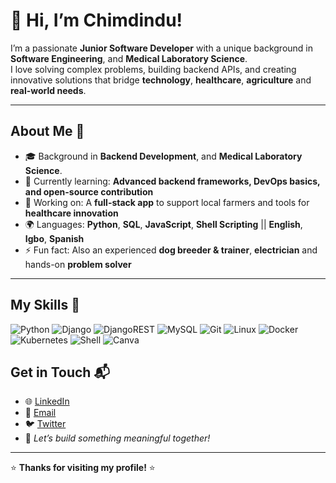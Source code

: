# 👋 Hi, I’m Chimdindu!  


I’m a passionate **Junior Software Developer** with a unique background in **Software Engineering**, and **Medical Laboratory Science**.  
I love solving complex problems, building backend APIs, and creating innovative solutions that bridge **technology**, **healthcare**, **agriculture** and **real-world needs**.  

---

## About Me 🚀

- 🎓 Background in **Backend Development**, and **Medical Laboratory Science**.
- 🌱 Currently learning: **Advanced backend frameworks, DevOps basics, and open-source contribution**
- 🔭 Working on: A **full-stack app** to support local farmers and tools for **healthcare innovation**
- 🌍 Languages: **Python**, **SQL**, **JavaScript**, **Shell Scripting** || **English**, **Igbo**, **Spanish**
- ⚡ Fun fact: Also an experienced **dog breeder & trainer**, **electrician** and hands-on **problem solver**

---

## My Skills 🧠


![Python](https://img.shields.io/badge/-Python-3776AB?style=flat-square&logo=python&logoColor=white)
![Django](https://img.shields.io/badge/-Django-092E20?style=flat-square&logo=django&logoColor=white)
![DjangoREST](https://img.shields.io/badge/DJANGO-REST-ff1709?style=for-the-badge&logo=django&logoColor=white&color=ff1709&labelColor=gray)
![MySQL](https://img.shields.io/badge/-MySQL-4479A1?style=flat-square&logo=mysql&logoColor=white)
![Git](https://img.shields.io/badge/-Git-F05032?style=flat-square&logo=git&logoColor=white)
![Linux](https://img.shields.io/badge/-Linux-FCC624?style=flat-square&logo=linux&logoColor=black)
![Docker](https://img.shields.io/badge/docker-%230db7ed.svg?style=for-the-badge&logo=docker&logoColor=white)
![Kubernetes](https://img.shields.io/badge/kubernetes-%23326ce5.svg?style=for-the-badge&logo=kubernetes&logoColor=white)
![Shell](https://img.shields.io/badge/-Shell-4EAA25?style=flat-square&logo=gnu-bash&logoColor=white)
![Canva](https://img.shields.io/badge/Canva-%2300C4CC.svg?style=for-the-badge&logo=Canva&logoColor=white)

## Get in Touch 📬

- 🌐 [LinkedIn](https://www.linkedin.com/in/chimdindudreamboat)
- 📧 [Email](enechimdindu@gmail.com)
- 🐦 [Twitter](https://x.com/Dreamboat_Jeric)
- 🌱 *Let’s build something meaningful together!*

---

⭐️ **Thanks for visiting my profile!** ⭐️
